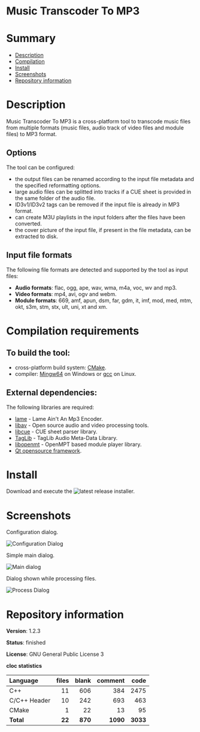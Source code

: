 Music Transcoder To MP3
=======================

# Summary
- [Description](#description)
- [Compilation](#compilation-requirements)
- [Install](#install)
- [Screenshots](#screenshots)
- [Repository information](#repository-information)

# Description
Music Transcoder To MP3 is a cross-platform tool to transcode music files from multiple formats (music files, audio track of video files and module files) to MP3 format. 

## Options
The tool can be configured:
* the output files can be renamed according to the input file metadata and the specified reformatting options.
* large audio files can be splitted into tracks if a CUE sheet is provided in the same folder of the audio file.
* ID3v1/ID3v2 tags can be removed if the input file is already in MP3 format.
* can create M3U playlists in the input folders after the files have been converted.
* the cover picture of the input file, if present in the file metadata, can be extracted to disk. 

## Input file formats
The following file formats are detected and supported by the tool as input files:
* **Audio formats**: flac, ogg, ape, wav, wma, m4a, voc, wv and mp3.
* **Video formats**: mp4, avi, ogv and webm.
* **Module formats**: 669, amf, apun, dsm, far, gdm, it, imf, mod, med, mtm, okt, s3m, stm, stx, ult, uni, xt and xm.

# Compilation requirements
## To build the tool:
* cross-platform build system: [CMake](http://www.cmake.org/cmake/resources/software.html).
* compiler: [Mingw64](http://sourceforge.net/projects/mingw-w64/) on Windows or [gcc](http://gcc.gnu.org/) on Linux.

## External dependencies:
The following libraries are required:
* [lame](http://lame.sourceforge.net/) - Lame Ain't An Mp3 Encoder.
* [libav](https://libav.org/) - Open source audio and video processing tools.
* [libcue](https://github.com/lipnitsk/libcue) - CUE sheet parser library.
* [TagLib](https://taglib.github.io/) - TagLib Audio Meta-Data Library.
* [libopenmt](http://lib.openmpt.org/) - OpenMPT based module player library.
* [Qt opensource framework](http://www.qt.io/).

# Install

Download and execute the ![latest release](https://github.com/FelixdelasPozas/transcodertomp3/releases) installer.

# Screenshots
Configuration dialog.

![Configuration Dialog](https://cloud.githubusercontent.com/assets/12167134/14055036/94e9906a-f2de-11e5-8f8c-5989a96dc791.jpg)

Simple main dialog.

![Main dialog](https://cloud.githubusercontent.com/assets/12167134/7867872/e2fd4c28-0578-11e5-93bb-56c7ee8b26df.jpg)

Dialog shown while processing files.

![Process Dialog](https://cloud.githubusercontent.com/assets/12167134/7867873/e48c0714-0578-11e5-8de4-ba1b44b1b72f.jpg)

# Repository information
**Version**: 1.2.3

**Status**: finished

**License**: GNU General Public License 3

**cloc statistics**

| Language                     |files          |blank        |comment           |code  |
|:-----------------------------|--------------:|------------:|-----------------:|-----:|
| C++                          |   11          |  606        |    384           |2475  |
| C/C++ Header                 |   10          |  242        |    693           | 463  |
| CMake                        |    1          |   22        |     13           |  95  |
| **Total**                    |   **22**      |  **870**    |   **1090**       |**3033**|

